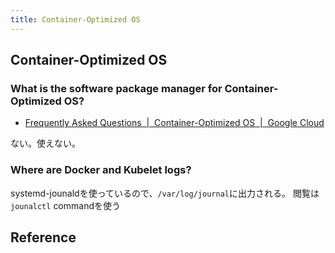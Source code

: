 ```yaml
---
title: Container-Optimized OS
---
```


## Container-Optimized OS


### What is the software package manager for Container-Optimized OS?
* [Frequently Asked Questions  |  Container-Optimized OS  |  Google Cloud](https://cloud.google.com/container-optimized-os/docs/resources/faq)

ない。使えない。

### Where are Docker and Kubelet logs?
systemd-jounaldを使っているので、`/var/log/journal`に出力される。
閲覧は`jounalctl` commandを使う

## Reference
